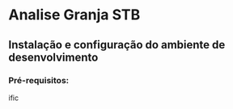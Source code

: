 # Analise Granja STB
## Instalação e configuração do ambiente de desenvolvimento
### Pré-requisitos:

 
ific